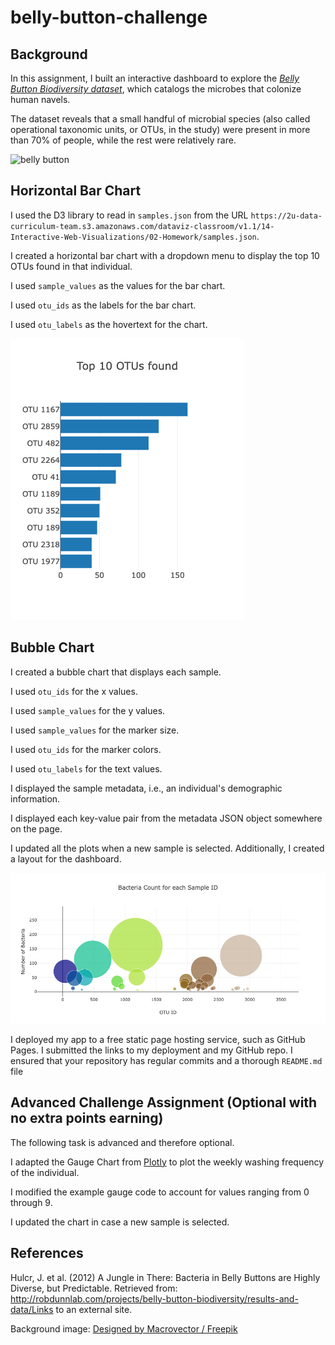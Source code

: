 # belly-button-challenge

## Background

In this assignment, I built an interactive dashboard to explore the *[Belly Button Biodiversity dataset](https://robdunnlab.com/projects/belly-button-biodiversity/)*, which catalogs the microbes that colonize human navels.

The dataset reveals that a small handful of microbial species (also called operational taxonomic units, or OTUs, in the study) were present in more than 70% of people, while the rest were relatively rare.

![belly button](https://robdunnlab.com/wp-content/uploads/940.jpg)

## Horizontal Bar Chart

I used the D3 library to read in `samples.json` from the URL `https://2u-data-curriculum-team.s3.amazonaws.com/dataviz-classroom/v1.1/14-Interactive-Web-Visualizations/02-Homework/samples.json`.

I created a horizontal bar chart with a dropdown menu to display the top 10 OTUs found in that individual.

I used `sample_values` as the values for the bar chart.

I used `otu_ids` as the labels for the bar chart.

I used `otu_labels` as the hovertext for the chart.

![bar chart](https://github.com/Amarilli/belly-button-challenge/blob/main/Images/barchart.png)

## Bubble Chart

I created a bubble chart that displays each sample.

I used `otu_ids` for the x values.

I used `sample_values` for the y values.

I used `sample_values` for the marker size.

I used `otu_ids` for the marker colors.

I used `otu_labels` for the text values.

I displayed the sample metadata, i.e., an individual's demographic information.

I displayed each key-value pair from the metadata JSON object somewhere on the page.

I updated all the plots when a new sample is selected. Additionally, I created a layout for the dashboard. 

![bubble](https://github.com/Amarilli/belly-button-challenge/blob/main/Images/bubblechart.png)


I deployed my app to a free static page hosting service, such as GitHub Pages. I submitted the links to my deployment and my GitHub repo. I ensured that your repository has regular commits and a thorough `README.md` file


## Advanced Challenge Assignment (Optional with no extra points earning)
The following task is advanced and therefore optional.

I adapted the Gauge Chart from [Plotly](https://plot.ly/javascript/gauge-charts) to plot the weekly washing frequency of the individual.

I modified the example gauge code to account for values ranging from 0 through 9.

I updated the chart in case a new sample is selected.

## References 

Hulcr, J. et al. (2012) A Jungle in There: Bacteria in Belly Buttons are Highly Diverse, but Predictable. Retrieved from: http://robdunnlab.com/projects/belly-button-biodiversity/results-and-data/Links to an external site.

Background image: <a href="http://www.freepik.com">Designed by Macrovector / Freepik</a>

